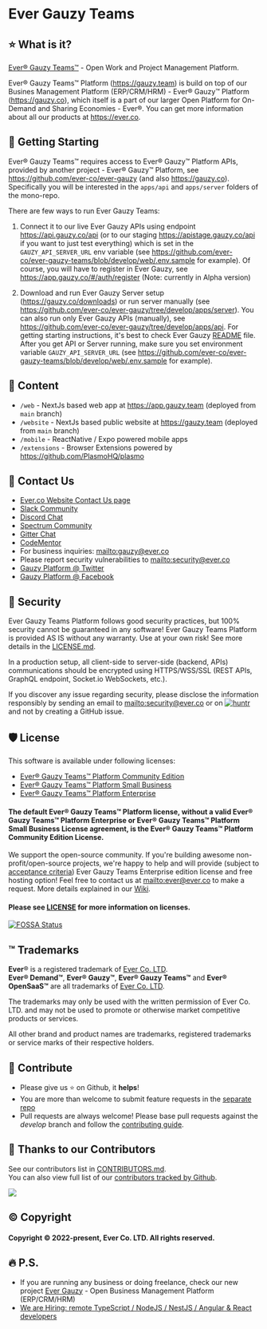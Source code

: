 # Ever Gauzy Teams

## ⭐️ What is it?

[Ever® Gauzy Teams™](https://gauzy.team) - Open Work and Project Management Platform. 

Ever® Gauzy Teams™ Platform (https://gauzy.team) is build on top of our Busines Management Platform (ERP/CRM/HRM) - Ever® Gauzy™ Platform (https://gauzy.co), which itself is a part of our larger Open Platform for On-Demand and Sharing Economies - Ever®. You can get more information about all our products at https://ever.co.

## 🚀 Getting Starting

Ever® Gauzy Teams™ requires access to Ever® Gauzy™ Platform APIs, provided by another project - Ever® Gauzy™ Platform, see https://github.com/ever-co/ever-gauzy (and also <https://gauzy.co>). Specifically you will be interested in the `apps/api` and `apps/server` folders of the mono-repo.

There are few ways to run Ever Gauzy Teams:

1. Connect it to our live Ever Gauzy APIs using endpoint <https://api.gauzy.co/api> (or to our staging https://apistage.gauzy.co/api if you want to just test everything) which is set in the `GAUZY_API_SERVER_URL` env variable (see <https://github.com/ever-co/ever-gauzy-teams/blob/develop/web/.env.sample> for example). Of course, you will have to register in Ever Gauzy, see <https://app.gauzy.co/#/auth/register> (Note: currently in Alpha version)

2. Download and run Ever Gauzy Server setup (<https://gauzy.co/downloads>) or run server manually (see <https://github.com/ever-co/ever-gauzy/tree/develop/apps/server>). You can also run only Ever Gauzy APIs (manually), see https://github.com/ever-co/ever-gauzy/tree/develop/apps/api. For getting starting instructions, it's best to check Ever Gauzy [README](https://github.com/ever-co/ever-gauzy/blob/develop/README.md) file. After you get API or Server running, make sure you set environment variable `GAUZY_API_SERVER_URL` (see <https://github.com/ever-co/ever-gauzy-teams/blob/develop/web/.env.sample> for example).

## 📄 Content

- `/web` - NextJs based web app at <https://app.gauzy.team> (deployed from `main` branch)
- `/website` - NextJs based public website at <https://gauzy.team> (deployed from `main` branch)
- `/mobile` - ReactNative / Expo powered mobile apps
- `/extensions` - Browser Extensions powered by https://github.com/PlasmoHQ/plasmo

## 💌 Contact Us

- [Ever.co Website Contact Us page](https://ever.co/contacts)
- [Slack Community](https://join.slack.com/t/gauzy/shared_invite/enQtNzc5MTA5MDUwODg2LTI0MGEwYTlmNWFlNzQzMzBlOWExNTk0NzAyY2IwYWYwMzZjMTliYjMwNDI3NTJmYmM4MDQ4NDliMDNiNDY1NWU)
- [Discord Chat](https://discord.gg/hKQfn4j)
- [Spectrum Community](https://spectrum.chat/gauzy)
- [Gitter Chat](https://gitter.im/ever-co/gauzy)
- [CodeMentor](https://www.codementor.io/evereq)
- For business inquiries: <mailto:gauzy@ever.co>
- Please report security vulnerabilities to <mailto:security@ever.co>
- [Gauzy Platform @ Twitter](https://twitter.com/gauzyplatform)
- [Gauzy Platform @ Facebook](https://www.facebook.com/gauzyplatform)

## 🔐 Security

Ever Gauzy Teams Platform follows good security practices, but 100% security cannot be guaranteed in any software!
Ever Gauzy Teams Platform is provided AS IS without any warranty. Use at your own risk!
See more details in the [LICENSE.md](LICENSE.md).

In a production setup, all client-side to server-side (backend, APIs) communications should be encrypted using HTTPS/WSS/SSL (REST APIs, GraphQL endpoint, Socket.io WebSockets, etc.).

If you discover any issue regarding security, please disclose the information responsibly by sending an email to <mailto:security@ever.co> or on [![huntr](https://cdn.huntr.dev/huntr_security_badge_mono.svg)](https://huntr.dev) and not by creating a GitHub issue.

## 🛡️ License

This software is available under following licenses:

- [Ever® Gauzy Teams™ Platform Community Edition](https://github.com/ever-co/ever-gauzy-teams/blob/master/LICENSE.md##ever-gauzy-teams-platform-community-edition-license)
- [Ever® Gauzy Teams™ Platform Small Business](https://github.com/ever-co/ever-gauzy-teams/blob/master/LICENSE.md#ever-gauzy-teams-platform-small-business-license)
- [Ever® Gauzy Teams™ Platform Enterprise](https://github.com/ever-co/ever-gauzy-teams/blob/master/LICENSE.md#ever-gauzy-teams-platform-enterprise-license)

#### The default Ever® Gauzy Teams™ Platform license, without a valid Ever® Gauzy Teams™ Platform Enterprise or Ever® Gauzy Teams™ Platform Small Business License agreement, is the Ever® Gauzy Teams™ Platform Community Edition License.

We support the open-source community. If you're building awesome non-profit/open-source projects, we're happy to help and will provide (subject to [acceptance criteria](https://github.com/ever-co/ever-gauzy/wiki/Free-license-and-hosting-for-Non-profit-and-Open-Source-projects)) Ever Gauzy Teams Enterprise edition license and free hosting option! Feel free to contact us at <mailto:ever@ever.co> to make a request. More details explained in our [Wiki](https://github.com/ever-co/ever-gauzy/wiki/Free-license-and-hosting-for-Non-profit-and-Open-Source-projects).

#### Please see [LICENSE](LICENSE.md) for more information on licenses.

[![FOSSA Status](https://app.fossa.io/api/projects/git%2Bgithub.com%2Fever-co%2Fever-gauzy-teams.svg?type=large)](https://app.fossa.io/projects/git%2Bgithub.com%2Fever-co%2Fever-gauzy-teams?ref=badge_large)

## ™️ Trademarks

**Ever**® is a registered trademark of [Ever Co. LTD](https://ever.co).  
**Ever® Demand™**, **Ever® Gauzy™**, **Ever® Gauzy Teams™** and **Ever® OpenSaaS™**  are all trademarks of [Ever Co. LTD](https://ever.co).

The trademarks may only be used with the written permission of Ever Co. LTD. and may not be used to promote or otherwise market competitive products or services.

All other brand and product names are trademarks, registered trademarks or service marks of their respective holders.

## 🍺 Contribute

-   Please give us :star: on Github, it **helps**!
-   You are more than welcome to submit feature requests in the [separate repo](https://github.com/ever-co/feature-requests/issues)
-   Pull requests are always welcome! Please base pull requests against the _develop_ branch and follow the [contributing guide](.github/CONTRIBUTING.md).

## 💪 Thanks to our Contributors

See our contributors list in [CONTRIBUTORS.md](https://github.com/ever-co/ever-gauzy-teams/blob/develop/.github/CONTRIBUTORS.md).  
You can also view full list of our [contributors tracked by Github](https://github.com/ever-co/ever-gauzy-teams/graphs/contributors).

<img src="https://contributors-img.web.app/image?repo=ever-co/ever-gauzy-teams" />

## ©️ Copyright

#### Copyright © 2022-present, Ever Co. LTD. All rights reserved.

## 🔥 P.S.

-   If you are running any business or doing freelance, check our new project [Ever Gauzy](https://github.com/ever-co/ever-gauzy) - Open Business Management Platform (ERP/CRM/HRM)
-   [We are Hiring: remote TypeScript / NodeJS / NestJS / Angular & React developers](https://github.com/ever-co/jobs#available-positions)
